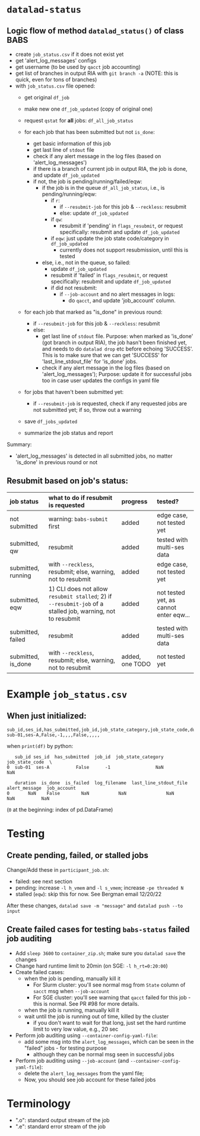 # `datalad-status`
## Logic flow of method `datalad_status()` of class BABS

* create `job_status.csv` if it does not exist yet
* get 'alert_log_messages' configs
* get username (to be used by `qacct` job accounting)
* get list of branches in output RIA with `git branch -a` (NOTE: this is quick, even for tons of branches)
* with `job_status.csv` file opened:
    * get original `df_job`
    * make new one `df_job_updated` (copy of original one)
    * request `qstat` for **all** jobs: `df_all_job_status`
    * for each job that has been submitted but not `is_done`:
        * get basic information of this job
        * get last line of `stdout` file
        * check if any alert message in the log files (based on 'alert_log_messages')
        * if there is a branch of current job in output RIA, the job is done, and update `df_job_updated`
        * if not, the job is pending/running/failed/eqw:
            * if the job is in the queue `df_all_job_status`, i.e., is pending/running/eqw:
                * if `r`:
                    * if `--resubmit-job` for this job & `--reckless`: resubmit
                    * else: update `df_job_updated`
                * if `qw`:
                    * resubmit if 'pending' in `flags_resubmit`, or request specifically: resubmit and update `df_job_updated`
                * if `eqw`: just update the job state code/category in `df_job_updated`
                    * currently does not support resubmission, until this is tested
            * else, i.e., not in the queue, so failed:
                * update `df_job_updated`
                * resubmit if 'failed' in `flags_resubmit`, or request specifically: resubmit and update `df_job_updated`
                * if did not resubmit:
                    * if `--job-account` and no alert messages in logs:
                        * do `qacct`, and update 'job_account' column.

    * for each job that marked as "is_done" in previous round:
        * if `--resubmit-job` for this job & `--reckless`: resubmit
        * else:
            * get last line of `stdout` file. Purpose: when marked as 'is_done' (got branch in output RIA), the job hasn't been finished yet, and needs to do `datalad drop` etc before echoing 'SUCCESS'. This is to make sure that we can get 'SUCCESS' for 'last_line_stdout_file' for 'is_done' jobs.
            * check if any alert message in the log files (based on 'alert_log_messages'); Purpose: update it for successful jobs too in case user updates the configs in yaml file

    * for jobs that haven't been submitted yet:
        * if `--resubmit-job` is requested, check if any requested jobs are not submitted yet; if so, throw out a warning

    * save `df_jobs_updated`
    * summarize the job status and report

Summary:
- 'alert_log_messages' is detected in all submitted jobs, no matter 'is_done' in previous round or not

## Resubmit based on job's status:
| job status | what to do if resubmit is requested | progress | tested? |
| :-- | :--|:-- | :-- |
| not submitted | warning: `babs-submit` first | added | edge case, not tested yet |
| submitted, qw | resubmit | added | tested with multi-ses data |
| submitted, running | with `--reckless`, resubmit; else, warning, not to resubmit | added | edge case, not tested yet |
| submitted, eqw | 1) CLI does not allow `resubmit stalled`; 2) if `--resubmit-job` of a stalled job, warning, not to resubmit | added | not tested yet, as cannot enter eqw... |
| submitted, failed | resubmit | added | tested with multi-ses data |
| submitted, is_done | with `--reckless`, resubmit; else, warning, not to resubmit | added, one TODO | not tested yet |


# Example `job_status.csv`
## When just initialized:
```
sub_id,ses_id,has_submitted,job_id,job_state_category,job_state_code,duration,is_done,is_failed,log_filename,last_line_stdout_file,alert_message,job_account
sub-01,ses-A,False,-1,,,,False,,,,,
```
when `print(df)` by python:
```
   sub_id ses_id  has_submitted  job_id  job_state_category  job_state_code  \
0  sub-01  ses-A          False      -1                 NaN             NaN

   duration  is_done  is_failed  log_filename  last_line_stdout_file  alert_message  job_account
0       NaN    False        NaN           NaN               NaN            NaN          NaN
```
(`0` at the beginning: index of pd.DataFrame)

# Testing
## Create pending, failed, or stalled jobs
Change/Add these in `participant_job.sh`:
- failed: see next section
- pending: increase `-l h_vmem` and `-l s_vmem`; increase `-pe threaded N`
- stalled (`eqw`): skip this for now. See Bergman email 12/20/22

After these changes, `datalad save -m "message"` and `datalad push --to input`

## Create failed cases for testing `babs-status` failed job auditing
* Add `sleep 3600` to `container_zip.sh`; make sure you `datalad save` the changes
* Change hard runtime limit to 20min (on SGE: `-l h_rt=0:20:00`)
* Create failed cases:
    * when the job is pending, manually kill it
        * For Slurm cluster: you'll see normal msg from `State` column of `sacct` msg when `--job-account`
        * For SGE cluster: you'll see warning that `qacct` failed for this job - this is normal. See PR #98 for more details.
    * when the job is running, manually kill it
    * wait until the job is running out of time, killed by the cluster
        * if you don't want to wait for that long, just set the hard runtime limit to very low value, e.g., 20 sec
* Perform job auditing using `--container-config-yaml-file`:
    * add some msg into the `alert_log_messages`, which can be seen in the "failed" jobs - for testing purpose
        * although they can be normal msg seen in successful jobs
* Perform job auditing using `--job-account` (and `--container-config-yaml-file`):
    * delete the `alert_log_messages` from the yaml file;
    * Now, you should see job account for these failed jobs

# Terminology

- "<jobname>.o<jobid>": standard output stream of the job
- "<jobname>.e<jobid>": standard error stream of the job